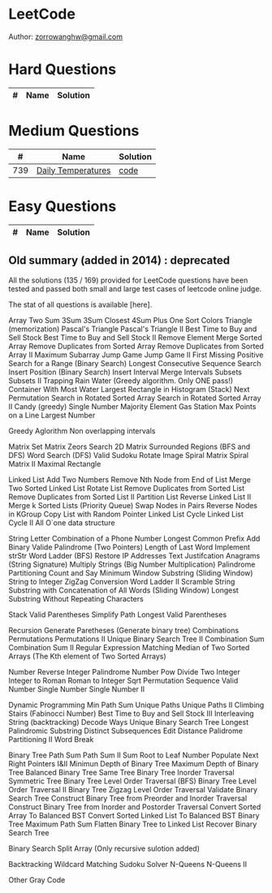 LeetCode
========

Author: zorrowanghw@gmail.com

# Hard Questions

| # | Name | Solution |
|---| ---- | -------- |

# Medium Questions

| # | Name | Solution |
|---| ---- | -------- |
|739|[Daily Temperatures](https://leetcode.com/problems/daily-temperatures/) | [code](./src/DailyTemperatures.java)|


# Easy Questions

| # | Name | Solution |
|---| ---- | -------- |

## Old summary (added in 2014) : deprecated

All the solutions (135 / 169) provided for LeetCode questions have been tested and passed both small and large test cases of leetcode online judge.

The stat of all questions is available [here].

Array
	Two Sum
	3Sum
	3Sum Closest
	4Sum
	Plus One
	Sort Colors
	Triangle (memorization)
	Pascal's Triangle
	Pascal's Triangle II
	Best Time to Buy and Sell Stock
	Best Time to Buy and Sell Stock II
	Remove Element
	Merge Sorted Array
	Remove Duplicates from Sorted Array
	Remove Duplicates from Sorted Array II
	Maximum Subarray
	Jump Game
	Jump Game II
	First Missing Positive
	Search for a Range (Binary Search)
	Longest Consecutive Sequence
	Search Insert Position (Binary Search)
	Insert Interval
	Merge Intervals
	Subsets
	Subsets II
	Trapping Rain Water (Greedy algorithm. Only ONE pass!)
	Container With Most Water
	Largest Rectangle in Histogram (Stack)
	Next Permutation
	Search in Rotated Sorted Array
	Search in Rotated Sorted Array II
	Candy (greedy)
	Single Number
	Majority Element
	Gas Station
	Max Points on a Line
	Largest Number

Greedy Aglorithm
    Non overlapping intervals

Matrix
	Set Matrix Zeors
	Search 2D Matrix
	Surrounded Regions (BFS and DFS)
	Word Search (DFS)
	Valid Sudoku
	Rotate Image
	Spiral Matrix
	Spiral Matrix II
	Maximal Rectangle
	
Linked List
	Add Two Numbers
	Remove Nth Node from End of List
	Merge Two Sorted Linked List
	Rotate List
	Remove Duplicates from Sorted List
	Remove Duplicates from Sorted List II
	Partition List
	Reverse Linked List II
	Merge k Sorted Lists (Priority Queue)
	Swap Nodes in Pairs
	Reverse Nodes in KGroup
	Copy List with Random Pointer
	Linked List Cycle
	Linked List Cycle II
    All O`one data structure

String
	Letter Combination of a Phone Number
	Longest Common Prefix
	Add Binary
	Valide Palindrome (Two Pointers)
	Length of Last Word
	Implement strStr
	Word Ladder (BFS)
	Restore IP Addresses
	Text Justifcation
	Anagrams (String Signature)
	Multiply Strings (Big Number Multiplication)
	Palindrome Partitioning
	Count and Say
	Minimum Window Substring (Sliding Window)
	String to Integer
	ZigZag Conversion
	Word Ladder II
	Scramble String
	Substring with Concatenation of All Words (Sliding Window)
	Longest Substring Without Repeating Characters

Stack
	Valid Parentheses
	Simplify Path
	Longest Valid Parentheses

Recursion
	Generate Paretheses (Generate binary tree)
	Combinations
	Permutations
	Permutations II
	Unique Binary Search Tree II
	Combination Sum
	Combination Sum II
	Regular Expression Matching
	Median of Two Sorted Arrays (The Kth element of Two Sorted Arrays)

Number
	Reverse Integer
	Palindrome Number
	Pow
	Divide Two Integer
	Integer to Roman
	Roman to Integer
	Sqrt
	Permutation Sequence
	Valid Number
	Single Number
	Single Number II
	
Dynamic Programming
	Min Path Sum
	Unique Paths
	Unique Paths II
	Climbing Stairs (Fabinocci Number)
	Best Time to Buy and Sell Stock III
	Interleaving String (backtracking)
	Decode Ways
	Unique Binary Search Tree
	Longest Palindromic Substring
	Distinct Subsequences
	Edit Distance
	Palidrome Partitioning II
	Word Break
	
Binary Tree
	Path Sum
	Path Sum II
	Sum Root to Leaf Number
	Populate Next Right Pointers I&II
	Minimun Depth of Binary Tree
	Maximum Depth of Binary Tree
	Balanced Binary Tree
	Same Tree
	Binary Tree Inorder Traversal
	Symmetric Tree
	Binary Tree Level Order Traversal (BFS)
	Binary Tree Level Order Traversal II
	Binary Tree Zigzag Level Order Traversal
	Validate Binary Search Tree
	Construct Binary Tree from Preorder and Inorder Traversal
	Construct Binary Tree from Inorder and Postorder Traversal
	Convert Sorted Array To Balanced BST
	Convert Sorted Linked List To Balanced BST
	Binary Tree Maximum Path Sum
	Flatten Binary Tree to Linked List
	Recover Binary Search Tree

Binary Search
    Split Array (Only recursive sulotion added)
	
Backtracking
	Wildcard Matching
	Sudoku Solver
	N-Queens
	N-Queens II
	
Other
	Gray Code
